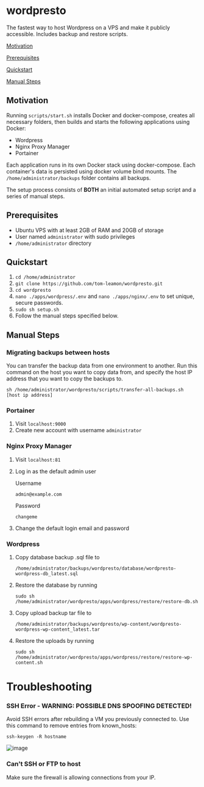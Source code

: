 

# wordpresto

The fastest way to host Wordpress on a VPS and make it publicly accessible. Includes backup and restore scripts.

[Motivation](#motivation)

[Prerequisites](#prerequisites)

[Quickstart](#quickstart)

[Manual Steps](#manual-steps)


## Motivation

Running `scripts/start.sh` installs Docker and docker-compose, creates all necessary folders, then builds and starts the following applications using Docker:
- Wordpress
- Nginx Proxy Manager
- Portainer

Each application runs in its own Docker stack using docker-compose. Each container's data is persisted using docker volume bind mounts. The `/home/administrator/backups` folder contains all backups.

The setup process consists of <b>BOTH</b> an initial automated setup script and a series of manual steps.

## Prerequisites

- Ubuntu VPS with at least 2GB of RAM and 20GB of storage
- User named `administrator` with sudo privileges
-  `/home/administrator` directory

## Quickstart

1. `cd /home/administrator` 
2. `git clone https://github.com/tom-leamon/wordpresto.git`
3. `cd wordpresto`
4. `nano ./apps/wordpress/.env` and `nano ./apps/nginx/.env` to set unique, secure passwords.
5. `sudo sh setup.sh`
6. Follow the manual steps specified below.

## Manual Steps

### Migrating backups between hosts

You can transfer the backup data from one environment to another. Run this command on the host you want to copy data from, and specify the host IP address that you want to copy the backups to.

``sh /home/administrator/wordpresto/scripts/transfer-all-backups.sh [host ip address]``

### Portainer

 1. Visit ``localhost:9000``
 2. Create new account with username ``administrator``

### Nginx Proxy Manager

1. Visit ``localhost:81``

2. Log in as the default admin user

   Username

   ```
   admin@example.com
   ```

   Password
   ```
   changeme
   ```

2. Change the default login email and password

### Wordpress

 1. Copy database backup .sql file to 
 
     ``/home/administrator/backups/wordpresto/database/wordpresto-wordpress-db_latest.sql``
     
 3. Restore the database by running

      ``sudo sh /home/administrator/wordpresto/apps/wordpress/restore/restore-db.sh``

 5. Copy upload backup tar file to
 
       ``/home/administrator/backups/wordpresto/wp-content/wordpresto-wordpress-wp-content_latest.tar``
       
 6. Restore the uploads by running

       ``sudo sh /home/administrator/wordpresto/apps/wordpress/restore/restore-wp-content.sh``


# Troubleshooting 

### SSH Error - WARNING: POSSIBLE DNS SPOOFING DETECTED!

Avoid SSH errors after rebuilding a VM you previously connected to. Use this command to remove entries from known_hosts:

``ssh-keygen -R hostname``

![image](https://user-images.githubusercontent.com/18317587/126028568-c112f7e5-8179-43a6-9a93-0fa1e2ca4c64.png)

### Can't SSH or FTP to host

Make sure the firewall is allowing connections from your IP.
